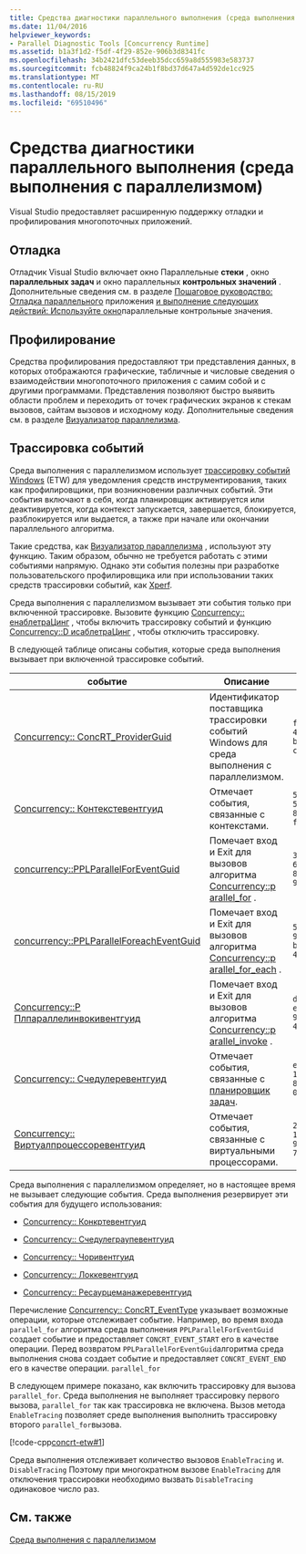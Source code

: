 ```yaml
---
title: Средства диагностики параллельного выполнения (среда выполнения с параллелизмом)
ms.date: 11/04/2016
helpviewer_keywords:
- Parallel Diagnostic Tools [Concurrency Runtime]
ms.assetid: b1a3f1d2-f5df-4f29-852e-906b3d8341fc
ms.openlocfilehash: 34b2421dfc53deeb35dcc659a8d555983e583737
ms.sourcegitcommit: fcb48824f9ca24b1f8bd37d647a4d592de1cc925
ms.translationtype: MT
ms.contentlocale: ru-RU
ms.lasthandoff: 08/15/2019
ms.locfileid: "69510496"
---
```

# <a name="parallel-diagnostic-tools-concurrency-runtime"></a>Средства диагностики параллельного выполнения (среда выполнения с параллелизмом)

Visual Studio предоставляет расширенную поддержку отладки и профилирования многопоточных приложений.

## <a name="debugging"></a>Отладка

Отладчик Visual Studio включает окно Параллельные **стеки** , окно **параллельных задач** и окно параллельных **контрольных значений** . Дополнительные сведения см. в разделе [Пошаговое руководство: Отладка параллельного](/visualstudio/debugger/walkthrough-debugging-a-parallel-application) приложения [и выполнение следующих действий: Используйте окно](/visualstudio/debugger/how-to-use-the-parallel-watch-window)параллельные контрольные значения.

## <a name="profiling"></a>Профилирование

Средства профилирования предоставляют три представления данных, в которых отображаются графические, табличные и числовые сведения о взаимодействии многопоточного приложения с самим собой и с другими программами. Представления позволяют быстро выявить области проблем и переходить от точек графических экранов к стекам вызовов, сайтам вызовов и исходному коду. Дополнительные сведения см. в разделе [Визуализатор параллелизма](/visualstudio/profiling/concurrency-visualizer).

## <a name="event-tracing"></a>Трассировка событий

Среда выполнения с параллелизмом использует [трассировку событий Windows](/windows/win32/ETW/event-tracing-portal) (ETW) для уведомления средств инструментирования, таких как профилировщики, при возникновении различных событий. Эти события включают в себя, когда планировщик активируется или деактивируется, когда контекст запускается, завершается, блокируется, разблокируется или выдается, а также при начале или окончании параллельного алгоритма.

Такие средства, как [Визуализатор параллелизма](/visualstudio/profiling/concurrency-visualizer) , используют эту функцию. Таким образом, обычно не требуется работать с этими событиями напрямую. Однако эти события полезны при разработке пользовательского профилировщика или при использовании таких средств трассировки событий, как [Xperf](https://go.microsoft.com/fwlink/p/?linkid=160628).

Среда выполнения с параллелизмом вызывает эти события только при включенной трассировке. Вызовите функцию [Concurrency:: енаблетраЦинг](reference/concurrency-namespace-functions.md#enabletracing) , чтобы включить трассировку событий и функцию [Concurrency::D исаблетраЦинг](reference/concurrency-namespace-functions.md#disabletracing) , чтобы отключить трассировку.

В следующей таблице описаны события, которые среда выполнения вызывает при включенной трассировке событий.

|событие|Описание|Значение|
|-----------|-----------------|-----------|
|[Concurrency:: ConcRT_ProviderGuid](reference/concurrency-namespace-constants1.md#concrt_providerguid)|Идентификатор поставщика трассировки событий Windows для среда выполнения с параллелизмом.|`f7b697a3-4db5-4d3b-be71-c4d284e6592f`|
|[Concurrency:: Контекстевентгуид](reference/concurrency-namespace-constants1.md#contexteventguid)|Отмечает события, связанные с контекстами.|`5727a00f-50be-4519-8256-f7699871fecb`|
|[concurrency::PPLParallelForEventGuid](reference/concurrency-namespace-constants1.md#pplparallelforeventguid)|Помечает вход и Exit для вызовов алгоритма [Concurrency::p arallel_for](reference/concurrency-namespace-functions.md#parallel_for) .|`31c8da6b-6165-4042-8b92-949e315f4d84`|
|[concurrency::PPLParallelForeachEventGuid](reference/concurrency-namespace-constants1.md#pplparallelforeacheventguid)|Помечает вход и Exit для вызовов алгоритма [Concurrency::p arallel_for_each](reference/concurrency-namespace-functions.md#parallel_for_each) .|`5cb7d785-9d66-465d-bae1-4611061b5434`|
|[Concurrency::P Плпараллелинвокивентгуид](reference/concurrency-namespace-constants1.md#pplparallelinvokeeventguid)|Помечает вход и Exit для вызовов алгоритма [Concurrency::p arallel_invoke](reference/concurrency-namespace-functions.md#parallel_invoke) .|`d1b5b133-ec3d-49f4-98a3-464d1a9e4682`|
|[Concurrency:: Счедулеревентгуид](reference/concurrency-namespace-constants1.md#schedulereventguid)|Отмечает события, связанные с [планировщик задач](../../parallel/concrt/task-scheduler-concurrency-runtime.md).|`e2091f8a-1e0a-4731-84a2-0dd57c8a5261`|
|[Concurrency:: Виртуалпроцессоревентгуид](reference/concurrency-namespace-constants1.md#virtualprocessoreventguid)|Отмечает события, связанные с виртуальными процессорами.|`2f27805f-1676-4ecc-96fa-7eb09d44302f`|

Среда выполнения с параллелизмом определяет, но в настоящее время не вызывает следующие события. Среда выполнения резервирует эти события для будущего использования:

- [Concurrency:: Конкртевентгуид](reference/concurrency-namespace-constants1.md#concrteventguid)

- [Concurrency:: Счедулеграупевентгуид](reference/concurrency-namespace-constants1.md#schedulereventguid)

- [Concurrency:: Чоривентгуид](reference/concurrency-namespace-constants1.md#choreeventguid)

- [Concurrency:: Локкевентгуид](reference/concurrency-namespace-constants1.md#lockeventguid)

- [Concurrency:: Ресаурцеманажеревентгуид](reference/concurrency-namespace-constants1.md#resourcemanagereventguid)

Перечисление [Concurrency:: ConcRT_EventType](reference/concurrency-namespace-enums.md#concrt_eventtype) указывает возможные операции, которые отслеживает событие. Например, во время входа `parallel_for` алгоритма среда выполнения `PPLParallelForEventGuid` создает событие и предоставляет `CONCRT_EVENT_START` его в качестве операции. Перед возвратом `PPLParallelForEventGuid`алгоритма среда выполнения снова создает событие и предоставляет `CONCRT_EVENT_END` его в качестве операции. `parallel_for`

В следующем примере показано, как включить трассировку для вызова `parallel_for`. Среда выполнения не выполняет трассировку первого вызова, `parallel_for` так как трассировка не включена. Вызов метода `EnableTracing` позволяет среде выполнения выполнить трассировку второго `parallel_for`вызова.

[!code-cpp[concrt-etw#1](../../parallel/concrt/codesnippet/cpp/parallel-diagnostic-tools-concurrency-runtime_1.cpp)]

Среда выполнения отслеживает количество вызовов `EnableTracing` и. `DisableTracing` Поэтому при многократном вызове `EnableTracing` для отключения трассировки необходимо вызвать `DisableTracing` одинаковое число раз.

## <a name="see-also"></a>См. также

[Среда выполнения с параллелизмом](../../parallel/concrt/concurrency-runtime.md)
